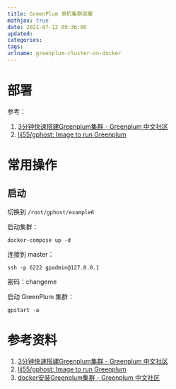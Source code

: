```yaml
---
title: GreenPlum 单机集群部署
mathjax: true
date: 2021-07-12 09:36:00
updated:
categories:
tags:
urlname: greenplum-cluster-on-docker
---
```




<!-- more -->

# 部署

参考：

1. [3分钟快速搭建Greenplum集群 - Greenplum 中文社区](https://cn.greenplum.org/build_greenplum_cluster/)
2. [lij55/gphost: Image to run Greenplum](https://github.com/lij55/gphost)



# 常用操作

## 启动

切换到 `/root/gphost/example6`

启动集群：

```
docker-compose up -d
```

连接到 master：

```
ssh -p 6222 gpadmin@127.0.0.1
```

密码：changeme

启动 GreenPlum 集群：

```
gpstart -a
```



# 参考资料

1. [3分钟快速搭建Greenplum集群 - Greenplum 中文社区](https://cn.greenplum.org/build_greenplum_cluster/)
2. [lij55/gphost: Image to run Greenplum](https://github.com/lij55/gphost)
3. [docker安装Greenplum集群 - Greenplum 中文社区](https://cn.greenplum.org/install-greenplum-cluster-on-docker/)

